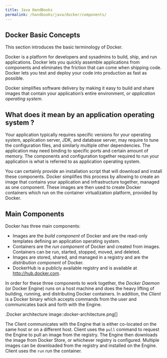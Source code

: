 ```yaml
---
title: Java HandBooks
permalink: /handbooks/java/docker/components/
---
```



##  Docker Basic Concepts

This section introduces the basic terminology of Docker.


Docker is a platform for developers and sysadmins to build, ship, and run applications. Docker lets you quickly assemble applications from components and eliminates the friction that can come when shipping code. Docker lets you test and deploy your code into production as fast as possible.

Docker simplifies software delivery by making it easy to build and share images that contain your application’s entire environment, or _application operating system_.

## What does it mean by an application operating system ?

Your application typically requires specific versions for your operating system, application server, JDK, and database server, may require to tune the configuration files, and similarly multiple other dependencies. The application may need binding to specific ports and certain amount of memory. The components and configuration together required to run your application is what is referred to as application operating system.

You can certainly provide an installation script that will download and install these components. Docker simplifies this process by allowing to create an image that contains your application and infrastructure together, managed as one component. These images are then used to create Docker containers which run on the container virtualization platform, provided by Docker.

## Main Components

Docker has three main components:

- Images are the *build component* of Docker and are the read-only templates defining an application operating system.
- Containers are the *run component* of Docker and created from images. Containers can be run, started, stopped, moved, and deleted.
- Images are stored, shared, and managed in a registry and are the *distribution component* of Docker. 
- DockerHub is a publicly available registry and is available at http://hub.docker.com.

In order for these three components to work together, the *Docker Daemon* (or Docker Engine) runs on a host machine and does the heavy lifting of building, running, and distributing Docker containers. In addition, the *Client* is a Docker binary which accepts commands from the user and communicates back and forth with the Engine.

.Docker architecture
image::docker-architecture.png[]

The Client communicates with the Engine that is either co-located on the same host or on a different host. Client uses the `pull` command to request the Engine to pull an image from the registry. The Engine then downloads the image from Docker Store, or whichever registry is configured. Multiple images can be downloaded from the registry and installed on the Engine. Client uses the `run` run the container.

